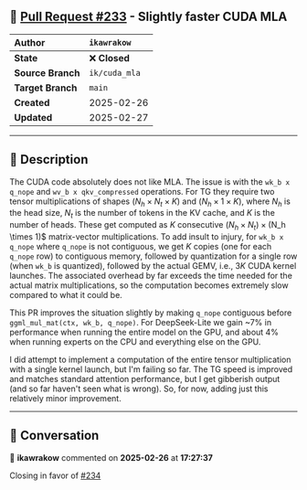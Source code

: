 ## 🔀 [Pull Request #233](https://github.com/ikawrakow/ik_llama.cpp/pull/233) - Slightly faster CUDA MLA

| **Author** | `ikawrakow` |
| :--- | :--- |
| **State** | ❌ **Closed** |
| **Source Branch** | `ik/cuda_mla` |
| **Target Branch** | `main` |
| **Created** | 2025-02-26 |
| **Updated** | 2025-02-27 |

---

## 📄 Description

The CUDA code absolutely does not like MLA. The issue is with the `wk_b x q_nope` and `wv_b x qkv_compressed` operations. For TG they require two tensor multiplications of shapes $(N_h \times N_t \times K)$ and $(N_h \times 1 \times K)$, where $N_h$ is the head size, $N_t$ is the number of tokens in the KV cache, and $K$ is the number of heads. These get computed as $K$ consecutive $(N_h \times N_t) \times ($N_h \times 1)$ matrix-vector multiplications. To add insult to injury, for `wk_b x q_nope` where `q_nope` is not contiguous, we get $K$ copies (one for each `q_nope` row) to contiguous memory, followed by quantization for a single row (when `wk_b` is quantized), followed by the actual GEMV, i.e., $3 K$ CUDA kernel launches. The associated overhead by far exceeds the time needed for the actual matrix multiplications, so the computation becomes extremely slow compared to what it could be.

This PR improves the situation slightly by making `q_nope` contiguous before `ggml_mul_mat(ctx, wk_b, q_nope)`. For DeepSeek-Lite we gain ~7% in performance when running the entire model on the GPU, and about 4% when running experts on the CPU and everything else on the GPU.

I did attempt to implement a computation of the entire tensor multiplication with a single kernel launch, but I'm failing so far. The TG speed is improved and matches standard attention performance, but I get gibberish output (and so far haven't seen what is wrong). So, for now, adding just this relatively minor improvement.

---

## 💬 Conversation

👤 **ikawrakow** commented on **2025-02-26** at **17:27:37**

Closing in favor of [#234](https://github.com/ikawrakow/ik_llama.cpp/issues/234)
